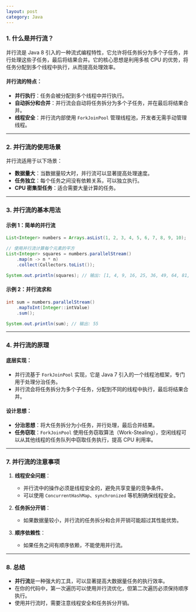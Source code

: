 ```yaml
---
layout: post
category: Java
---
```


### 1. **什么是并行流？**
并行流是 Java 8 引入的一种流式编程特性，它允许将任务拆分为多个子任务，并行处理这些子任务，最后将结果合并。它的核心思想是利用多核 CPU 的优势，将任务分配到多个线程中执行，从而提高处理效率。

#### 并行流的特点：
- **并行执行**：任务会被分配到多个线程中并行执行。
- **自动拆分和合并**：并行流会自动将任务拆分为多个子任务，并在最后将结果合并。
- **线程安全**：并行流内部使用 `ForkJoinPool` 管理线程池，开发者无需手动管理线程。

---

### 2. **并行流的使用场景**
并行流适用于以下场景：
- **数据量大**：当数据量较大时，并行流可以显著提高处理速度。
- **任务独立**：每个任务之间没有依赖关系，可以独立执行。
- **CPU 密集型任务**：适合需要大量计算的任务。

---

### 3. **并行流的基本用法**
#### 示例 1：简单的并行流
```java
List<Integer> numbers = Arrays.asList(1, 2, 3, 4, 5, 6, 7, 8, 9, 10);

// 使用并行流计算每个元素的平方
List<Integer> squares = numbers.parallelStream()
    .map(n -> n * n)
    .collect(Collectors.toList());

System.out.println(squares); // 输出: [1, 4, 9, 16, 25, 36, 49, 64, 81, 100]
```

#### 示例 2：并行流求和
```java
int sum = numbers.parallelStream()
    .mapToInt(Integer::intValue)
    .sum();

System.out.println(sum); // 输出: 55
```

---

### 4. **并行流的原理**
#### 底层实现：
- 并行流基于 `ForkJoinPool` 实现，它是 Java 7 引入的一个线程池框架，专门用于处理分治任务。
- 并行流会将任务拆分为多个子任务，分配到不同的线程中执行，最后将结果合并。

#### 设计思想：
- **分治思想**：将大任务拆分为小任务，并行处理，最后合并结果。
- **任务窃取**：`ForkJoinPool` 使用任务窃取算法（Work-Stealing），空闲线程可以从其他线程的任务队列中窃取任务执行，提高 CPU 利用率。
---

### 7. **并行流的注意事项**
1. **线程安全问题**：
   - 并行流中的操作必须是线程安全的，避免共享变量的竞争条件。
   - 可以使用 `ConcurrentHashMap`、`synchronized` 等机制确保线程安全。

2. **任务拆分开销**：
   - 如果数据量较小，并行流的任务拆分和合并开销可能超过其性能优势。

3. **顺序依赖性**：
   - 如果任务之间有顺序依赖，不能使用并行流。

---

### 8. **总结**
- **并行流**是一种强大的工具，可以显著提高大数据量任务的执行效率。
- 在你的代码中，第一次遍历可以使用并行流优化，但第二次遍历必须保持顺序执行。
- 使用并行流时，需要注意线程安全和任务拆分开销。